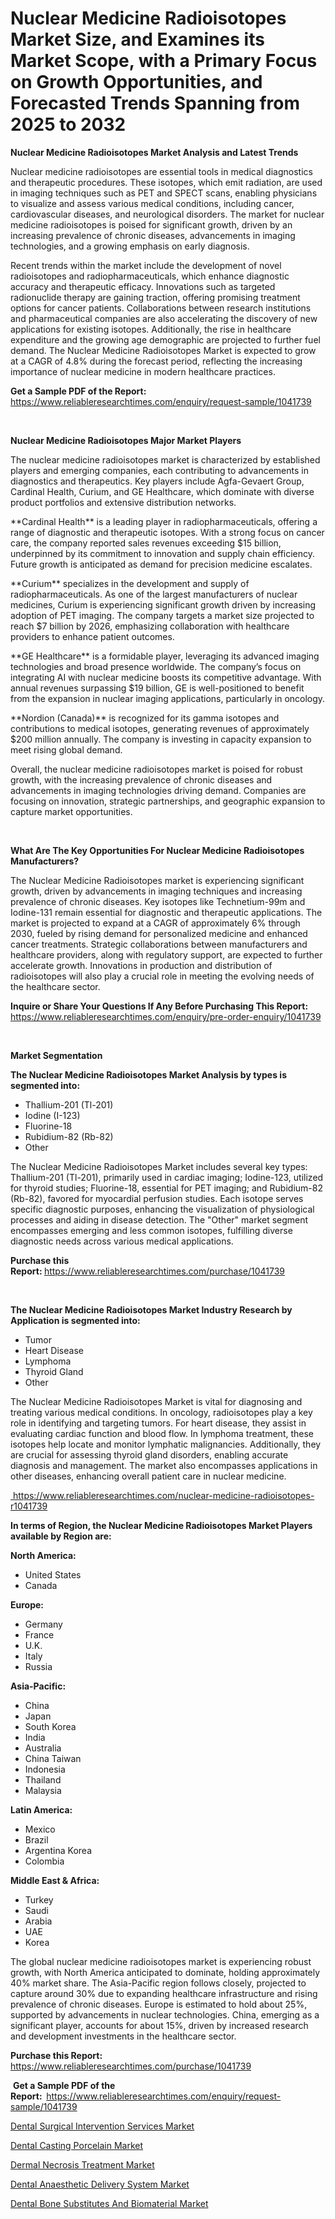 <p><h1>Nuclear Medicine Radioisotopes Market Size, and Examines its Market Scope, with a Primary Focus on Growth Opportunities, and Forecasted Trends Spanning from 2025 to 2032</h1></p><p><strong>Nuclear Medicine Radioisotopes Market Analysis and Latest Trends</strong></p>
<p><p>Nuclear medicine radioisotopes are essential tools in medical diagnostics and therapeutic procedures. These isotopes, which emit radiation, are used in imaging techniques such as PET and SPECT scans, enabling physicians to visualize and assess various medical conditions, including cancer, cardiovascular diseases, and neurological disorders. The market for nuclear medicine radioisotopes is poised for significant growth, driven by an increasing prevalence of chronic diseases, advancements in imaging technologies, and a growing emphasis on early diagnosis.</p><p>Recent trends within the market include the development of novel radioisotopes and radiopharmaceuticals, which enhance diagnostic accuracy and therapeutic efficacy. Innovations such as targeted radionuclide therapy are gaining traction, offering promising treatment options for cancer patients. Collaborations between research institutions and pharmaceutical companies are also accelerating the discovery of new applications for existing isotopes. Additionally, the rise in healthcare expenditure and the growing age demographic are projected to further fuel demand. The Nuclear Medicine Radioisotopes Market is expected to grow at a CAGR of 4.8% during the forecast period, reflecting the increasing importance of nuclear medicine in modern healthcare practices.</p></p>
<p><strong>Get a Sample PDF of the Report:&nbsp;</strong> <a href="https://www.reliableresearchtimes.com/enquiry/request-sample/1041739?utm_campaign=2196&utm_medium=2&utm_source=Github&utm_content=ia&utm_term=03032025&utm_id=nuclear-medicine-radioisotopes">https://www.reliableresearchtimes.com/enquiry/request-sample/1041739</a></p>
<p>&nbsp;</p>
<p><strong>Nuclear Medicine Radioisotopes Major Market Players</strong></p>
<p><p>The nuclear medicine radioisotopes market is characterized by established players and emerging companies, each contributing to advancements in diagnostics and therapeutics. Key players include Agfa-Gevaert Group, Cardinal Health, Curium, and GE Healthcare, which dominate with diverse product portfolios and extensive distribution networks.</p><p>**Cardinal Health** is a leading player in radiopharmaceuticals, offering a range of diagnostic and therapeutic isotopes. With a strong focus on cancer care, the company reported sales revenues exceeding $15 billion, underpinned by its commitment to innovation and supply chain efficiency. Future growth is anticipated as demand for precision medicine escalates.</p><p>**Curium** specializes in the development and supply of radiopharmaceuticals. As one of the largest manufacturers of nuclear medicines, Curium is experiencing significant growth driven by increasing adoption of PET imaging. The company targets a market size projected to reach $7 billion by 2026, emphasizing collaboration with healthcare providers to enhance patient outcomes.</p><p>**GE Healthcare** is a formidable player, leveraging its advanced imaging technologies and broad presence worldwide. The company’s focus on integrating AI with nuclear medicine boosts its competitive advantage. With annual revenues surpassing $19 billion, GE is well-positioned to benefit from the expansion in nuclear imaging applications, particularly in oncology.</p><p>**Nordion (Canada)** is recognized for its gamma isotopes and contributions to medical isotopes, generating revenues of approximately $200 million annually. The company is investing in capacity expansion to meet rising global demand.</p><p>Overall, the nuclear medicine radioisotopes market is poised for robust growth, with the increasing prevalence of chronic diseases and advancements in imaging technologies driving demand. Companies are focusing on innovation, strategic partnerships, and geographic expansion to capture market opportunities.</p></p>
<p>&nbsp;</p>
<p><strong>What Are The Key Opportunities For Nuclear Medicine Radioisotopes Manufacturers?</strong></p>
<p><p>The Nuclear Medicine Radioisotopes market is experiencing significant growth, driven by advancements in imaging techniques and increasing prevalence of chronic diseases. Key isotopes like Technetium-99m and Iodine-131 remain essential for diagnostic and therapeutic applications. The market is projected to expand at a CAGR of approximately 6% through 2030, fueled by rising demand for personalized medicine and enhanced cancer treatments. Strategic collaborations between manufacturers and healthcare providers, along with regulatory support, are expected to further accelerate growth. Innovations in production and distribution of radioisotopes will also play a crucial role in meeting the evolving needs of the healthcare sector.</p></p>
<p><strong>Inquire or Share Your Questions If Any Before Purchasing This Report:</strong> <a href="https://www.reliableresearchtimes.com/enquiry/pre-order-enquiry/1041739?utm_campaign=2196&utm_medium=2&utm_source=Github&utm_content=ia&utm_term=03032025&utm_id=nuclear-medicine-radioisotopes">https://www.reliableresearchtimes.com/enquiry/pre-order-enquiry/1041739</a></p>
<p>&nbsp;</p>
<p><strong>Market Segmentation</strong></p>
<p><strong>The Nuclear Medicine Radioisotopes Market Analysis by types is segmented into:</strong></p>
<p><ul><li>Thallium-201 (Tl-201)</li><li>Iodine (I-123)</li><li>Fluorine-18</li><li>Rubidium-82 (Rb-82)</li><li>Other</li></ul></p>
<p><p>The Nuclear Medicine Radioisotopes Market includes several key types: Thallium-201 (Tl-201), primarily used in cardiac imaging; Iodine-123, utilized for thyroid studies; Fluorine-18, essential for PET imaging; and Rubidium-82 (Rb-82), favored for myocardial perfusion studies. Each isotope serves specific diagnostic purposes, enhancing the visualization of physiological processes and aiding in disease detection. The "Other" market segment encompasses emerging and less common isotopes, fulfilling diverse diagnostic needs across various medical applications.</p></p>
<p><strong>Purchase this Report:&nbsp;</strong><a href="https://www.reliableresearchtimes.com/purchase/1041739?utm_campaign=2196&utm_medium=2&utm_source=Github&utm_content=ia&utm_term=03032025&utm_id=nuclear-medicine-radioisotopes">https://www.reliableresearchtimes.com/purchase/1041739</a></p>
<p>&nbsp;</p>
<p><strong>The Nuclear Medicine Radioisotopes Market Industry Research by Application is segmented into:</strong></p>
<p><ul><li>Tumor</li><li>Heart Disease</li><li>Lymphoma</li><li>Thyroid Gland</li><li>Other</li></ul></p>
<p><p>The Nuclear Medicine Radioisotopes Market is vital for diagnosing and treating various medical conditions. In oncology, radioisotopes play a key role in identifying and targeting tumors. For heart disease, they assist in evaluating cardiac function and blood flow. In lymphoma treatment, these isotopes help locate and monitor lymphatic malignancies. Additionally, they are crucial for assessing thyroid gland disorders, enabling accurate diagnosis and management. The market also encompasses applications in other diseases, enhancing overall patient care in nuclear medicine.</p></p>
<p><a href="https://www.reliableresearchtimes.com/nuclear-medicine-radioisotopes-r1041739?utm_campaign=2196&utm_medium=2&utm_source=Github&utm_content=ia&utm_term=03032025&utm_id=nuclear-medicine-radioisotopes">&nbsp;https://www.reliableresearchtimes.com/nuclear-medicine-radioisotopes-r1041739</a></p>
<p><strong>In terms of Region, the Nuclear Medicine Radioisotopes Market Players available by Region are:</strong></p>
<p>
    <p> <strong> North America: </strong>
        <ul>
            <li>United States</li>
            <li>Canada</li>
        </ul>
        </p> 
    <p> <strong> Europe: </strong>
        <ul>
            <li>Germany</li>
            <li>France</li>
            <li>U.K.</li>
            <li>Italy</li>
            <li>Russia</li>
        </ul>
        </p> 
    <p> <strong> Asia-Pacific: </strong>
        <ul>
            <li>China</li>
            <li>Japan</li>
            <li>South Korea</li>
            <li>India</li>
            <li>Australia</li>
            <li>China Taiwan</li>
            <li>Indonesia</li>
            <li>Thailand</li>
            <li>Malaysia</li>
        </ul>
        </p> 
    <p> <strong> Latin America: </strong>
        <ul>
            <li>Mexico</li>
            <li>Brazil</li>
            <li>Argentina Korea</li>
            <li>Colombia</li>
        </ul>
        </p> 
    <p> <strong> Middle East & Africa: </strong>
        <ul>
            <li>Turkey</li>
            <li>Saudi</li>
            <li>Arabia</li>
            <li>UAE</li>
            <li>Korea</li>
        </ul>
    </p>
    </p>
<p><p>The global nuclear medicine radioisotopes market is experiencing robust growth, with North America anticipated to dominate, holding approximately 40% market share. The Asia-Pacific region follows closely, projected to capture around 30% due to expanding healthcare infrastructure and rising prevalence of chronic diseases. Europe is estimated to hold about 25%, supported by advancements in nuclear technologies. China, emerging as a significant player, accounts for about 15%, driven by increased research and development investments in the healthcare sector.</p></p>
<p><strong>Purchase this Report: </strong><a href="https://www.reliableresearchtimes.com/purchase/1041739?utm_campaign=2196&utm_medium=2&utm_source=Github&utm_content=ia&utm_term=03032025&utm_id=nuclear-medicine-radioisotopes">https://www.reliableresearchtimes.com/purchase/1041739</a></p>
<p>&nbsp;<strong>Get a Sample PDF of the Report:&nbsp;&nbsp;</strong><a href="https://www.reliableresearchtimes.com/enquiry/request-sample/1041739?utm_campaign=2196&utm_medium=2&utm_source=Github&utm_content=ia&utm_term=03032025&utm_id=nuclear-medicine-radioisotopes">https://www.reliableresearchtimes.com/enquiry/request-sample/1041739</a></p>
<p><strong></strong></p>
<p><p><a href="https://github.com/dushornerfe/Market-Research-Report-List-1/blob/main/dental-surgical-intervention-services-market.md?utm_campaign=2196&utm_medium=2&utm_source=Github&utm_content=ia&utm_term=03032025&utm_id=nuclear-medicine-radioisotopes">Dental Surgical Intervention Services Market</a></p><p><a href="https://github.com/akermigarib/Market-Research-Report-List-1/blob/main/dental-casting-porcelain-market.md?utm_campaign=2196&utm_medium=2&utm_source=Github&utm_content=ia&utm_term=03032025&utm_id=nuclear-medicine-radioisotopes">Dental Casting Porcelain Market</a></p><p><a href="https://github.com/huelarnzeba29/Market-Research-Report-List-1/blob/main/dermal-necrosis-treatment-market.md?utm_campaign=2196&utm_medium=2&utm_source=Github&utm_content=ia&utm_term=03032025&utm_id=nuclear-medicine-radioisotopes">Dermal Necrosis Treatment Market</a></p><p><a href="https://github.com/sapsaidamary/Market-Research-Report-List-1/blob/main/dental-anaesthetic-delivery-system-market.md?utm_campaign=2196&utm_medium=2&utm_source=Github&utm_content=ia&utm_term=03032025&utm_id=nuclear-medicine-radioisotopes">Dental Anaesthetic Delivery System Market</a></p><p><a href="https://github.com/djarixneoza/Market-Research-Report-List-1/blob/main/dental-bone-substitutes-and-biomaterial-market.md?utm_campaign=2196&utm_medium=2&utm_source=Github&utm_content=ia&utm_term=03032025&utm_id=nuclear-medicine-radioisotopes">Dental Bone Substitutes And Biomaterial Market</a></p></p>